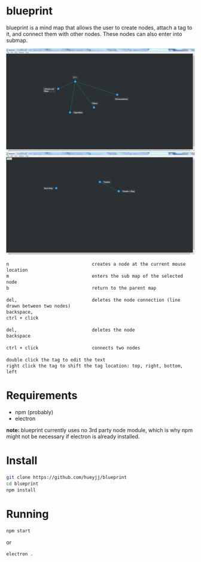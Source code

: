 # blueprint
blueprint is a mind map that allows the user to create nodes, attach a tag to it, and connect 
them with other nodes. These nodes can also enter into submap.

![Example 1](https://raw.githubusercontent.com/hueyjj/blueprint/master/screenshots/Example1.PNG)
![Example 2](https://raw.githubusercontent.com/hueyjj/blueprint/master/screenshots/Example2.PNG)

    n                               creates a node at the current mouse location
    m                               enters the sub map of the selected node
    b                               return to the parent map 
    
    del,                            deletes the node connection (line drawn between two nodes)
    backspace, 
    ctrl + click    
    
    del,                            deletes the node
    backspace 
    
    ctrl + click                    connects two nodes

    double click the tag to edit the text
    right click the tag to shift the tag location: top, right, bottom, left

# Requirements
  - npm (probably)
  - electron

__note:__ blueprint currently uses no 3rd party node module, which is why npm might not be necessary if electron is already installed.

# Install
```sh
git clone https://github.com/hueyjj/blueprint
cd blueprint
npm install
```

# Running
```sh
npm start
```
or
```sh
electron .
```

